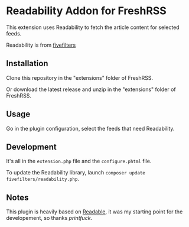 # Readability Addon for FreshRSS

This extension uses Readability to fetch the article content for selected feeds. 

Readability is from [fivefilters](https://github.com/fivefilters/readability.php)

## Installation

Clone this repository in the "extensions" folder of FreshRSS.

Or download the latest release and unzip in the "extensions" folder of FreshRSS.

## Usage

Go in the plugin configuration, select the feeds that need Readability. 

## Development

It's all in the `extension.php` file and the `configure.phtml` file.

To update the Readability library, launch `composer update fivefilters/readability.php`.

## Notes

This plugin is heavily based on [Readable](https://github.com/printfuck/xExtension-Readable), it was my starting point for the developement, so thanks _printfuck_.
